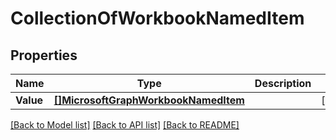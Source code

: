 # CollectionOfWorkbookNamedItem

## Properties

Name | Type | Description | Notes
------------ | ------------- | ------------- | -------------
**Value** | [**[]MicrosoftGraphWorkbookNamedItem**](microsoft.graph.workbookNamedItem.md) |  | [optional] 

[[Back to Model list]](../README.md#documentation-for-models) [[Back to API list]](../README.md#documentation-for-api-endpoints) [[Back to README]](../README.md)


